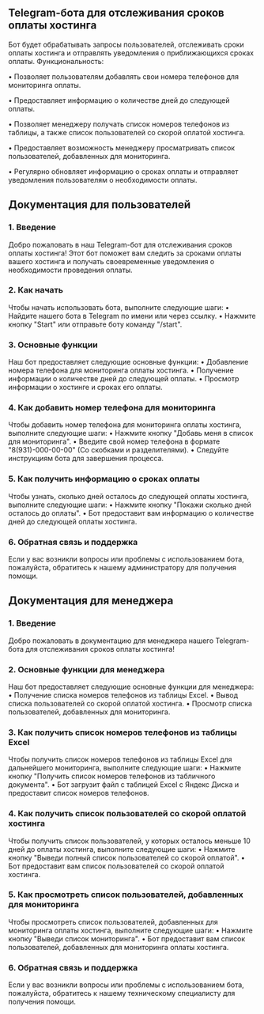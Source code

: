 ## Telegram-бота для отслеживания сроков оплаты хостинга

Бот будет обрабатывать запросы пользователей, отслеживать сроки оплаты хостинга и отправлять уведомления о приближающихся сроках оплаты.
Функциональность:

•	Позволяет пользователям добавлять свои номера телефонов для мониторинга оплаты.

•	Предоставляет информацию о количестве дней до следующей оплаты.

•	Позволяет менеджеру получать список номеров телефонов из таблицы, а также список пользователей со скорой оплатой хостинга.

•	Предоставляет возможность менеджеру просматривать список пользователей, добавленных для мониторинга.

•	Регулярно обновляет информацию о сроках оплаты и отправляет уведомления пользователям о необходимости оплаты.

## Документация для пользователей
### 1. Введение
Добро пожаловать в наш Telegram-бот для отслеживания сроков оплаты хостинга! Этот бот поможет вам следить за сроками оплаты вашего хостинга и получать своевременные уведомления о необходимости проведения оплаты.
### 2. Как начать
Чтобы начать использовать бота, выполните следующие шаги:
•	Найдите нашего бота в Telegram по имени или через ссылку.
•	Нажмите кнопку "Start" или отправьте боту команду "/start".
### 3. Основные функции
Наш бот предоставляет следующие основные функции:
•	Добавление номера телефона для мониторинга оплаты хостинга.
•	Получение информации о количестве дней до следующей оплаты.
•	Просмотр информации о хостинге и сроках его оплаты.
### 4. Как добавить номер телефона для мониторинга
Чтобы добавить номер телефона для мониторинга оплаты хостинга, выполните следующие шаги:
•	Нажмите кнопку "Добавь меня в список для мониторинга".
•	Введите свой номер телефона в формате "8(931)-000-00-00" (Со скобками и разделителями).
•	Следуйте инструкциям бота для завершения процесса.
### 5. Как получить информацию о сроках оплаты
Чтобы узнать, сколько дней осталось до следующей оплаты хостинга, выполните следующие шаги:
•	Нажмите кнопку "Покажи сколько дней осталось до оплаты".
•	Бот предоставит вам информацию о количестве дней до следующей оплаты хостинга.
### 6. Обратная связь и поддержка
Если у вас возникли вопросы или проблемы с использованием бота, пожалуйста, обратитесь к нашему администратору для получения помощи.

## Документация для менеджера
### 1. Введение
Добро пожаловать в документацию для менеджера нашего Telegram-бота для отслеживания сроков оплаты хостинга!
### 2. Основные функции для менеджера
Наш бот предоставляет следующие основные функции для менеджера:
•	Получение списка номеров телефонов из таблицы Excel.
•	Вывод списка пользователей со скорой оплатой хостинга.
•	Просмотр списка пользователей, добавленных для мониторинга.
### 3. Как получить список номеров телефонов из таблицы Excel
Чтобы получить список номеров телефонов из таблицы Excel для дальнейшего мониторинга, выполните следующие шаги:
•	Нажмите кнопку "Получить список номеров телефонов из табличного документа".
•	Бот загрузит файл с таблицей Excel с Яндекс Диска и предоставит список номеров телефонов.
### 4. Как получить список пользователей со скорой оплатой хостинга
Чтобы получить список пользователей, у которых осталось меньше 10 дней до оплаты хостинга, выполните следующие шаги:
•	Нажмите кнопку "Выведи полный список пользователей со скорой оплатой".
•	Бот предоставит вам список пользователей со скорой оплатой хостинга.
### 5. Как просмотреть список пользователей, добавленных для мониторинга
Чтобы просмотреть список пользователей, добавленных для мониторинга оплаты хостинга, выполните следующие шаги:
•	Нажмите кнопку "Выведи список мониторинга".
•	Бот предоставит вам список пользователей, добавленных для мониторинга оплаты хостинга.
### 6. Обратная связь и поддержка
Если у вас возникли вопросы или проблемы с использованием бота, пожалуйста, обратитесь к нашему техническому специалисту для получения помощи.
